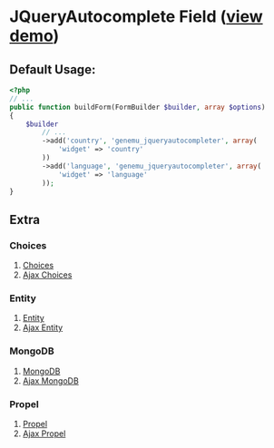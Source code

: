 # JQueryAutocomplete Field ([view demo](http://jqueryui.com/demos/autocomplete/))

## Default Usage:

``` php
<?php
// ...
public function buildForm(FormBuilder $builder, array $options)
{
    $builder
        // ...
        ->add('country', 'genemu_jqueryautocompleter', array(
            'widget' => 'country'
        ))
        ->add('language', 'genemu_jqueryautocompleter', array(
            'widget' => 'language'
        ));
}
```

## Extra

### Choices
1. [Choices](https://github.com/genemu/GenemuFormBundle/blob/2.0/Resources/doc/jquery/autocomplete/choices.md)
2. [Ajax Choices](https://github.com/genemu/GenemuFormBundle/blob/2.0/Resources/doc/jquery/autocomplete/choices_ajax.md)

### Entity
1. [Entity](https://github.com/genemu/GenemuFormBundle/blob/2.0/Resources/doc/jquery/autocomplete/entity.md)
2. [Ajax Entity](https://github.com/genemu/GenemuFormBundle/blob/2.0/Resources/doc/jquery/autocomplete/entity_ajax.md)

### MongoDB
1. [MongoDB](https://github.com/genemu/GenemuFormBundle/blob/2.0/Resources/doc/jquery/autocomplete/mongodb.md)
2. [Ajax MongoDB](https://github.com/genemu/GenemuFormBundle/blob/2.0/Resources/doc/jquery/autocomplete/mongodb_ajax.md)

### Propel
1. [Propel](https://github.com/genemu/GenemuFormBundle/blob/2.0/Resources/doc/jquery/autocomplete/propel.md)
2. [Ajax Propel](https://github.com/genemu/GenemuFormBundle/blob/2.0/Resources/doc/jquery/autocomplete/propel_ajax.md)
